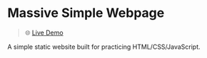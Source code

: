 # Massive Simple Webpage

> 🌐 [Live Demo](https://dtdev-hub.github.io/massive-simple-webpage/)

A simple static website built for practicing HTML/CSS/JavaScript.
